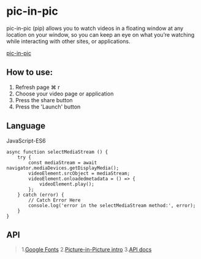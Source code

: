 # pic-in-pic
pic-in-pic (pip) allows you to watch videos in a floating window at any location on your window, so you can keep an eye on what you’re watching while interacting with other sites, or applications.

[pic-in-pic](https://beta-23.github.io/pic-in-pic/)

## How to use:
1. Refresh page ⌘ r
2. Choose your video page or application
3. Press the share button
4. Press the 'Launch' button

## Language

JavaScript-ES6
```
async function selectMediaStream () {
	try {
		const mediaStream = await navigator.mediaDevices.getDisplayMedia();
		videoElement.srcObject = mediaStream;
		videoElement.onloadedmetadata = () => {
			videoElement.play();
		};
	} catch (error) {
		// Catch Error Here
		console.log('error in the selectMediaStream method:', error);
	}
}

```

## API
> 1.[Google Fonts](https://fonts.googleapis.com/css2?family=Barlow:wght@100&display=swap)
> 2.[Picture-in-Picture intro](https://css-tricks.com/an-introduction-to-the-picture-in-picture-web-api/)
> 3.[API docs](https://developer.mozilla.org/en-US/docs/Web/API/Screen_Capture_API/Using_Screen_Capture)

